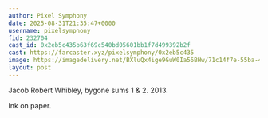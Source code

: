 ```yaml
---
author: Pixel Symphony
date: 2025-08-31T21:35:47+0000
username: pixelsymphony
fid: 232704
cast_id: 0x2eb5c435b63f69c540bd05601bb1f7d499392b2f
cast: https://farcaster.xyz/pixelsymphony/0x2eb5c435
image: https://imagedelivery.net/BXluQx4ige9GuW0Ia56BHw/71c14f7e-55ba-4935-f498-cee85645fb00/original
layout: post
---
```

Jacob Robert Whibley, bygone sums 1 & 2. 2013.   
  
Ink on paper.  

<img src='https://imagedelivery.net/BXluQx4ige9GuW0Ia56BHw/71c14f7e-55ba-4935-f498-cee85645fb00/original' alt='' referrerpolicy='no-referrer'/>
<img src='https://imagedelivery.net/BXluQx4ige9GuW0Ia56BHw/86f4fb80-747e-4901-d39c-78942c607500/original' alt='' referrerpolicy='no-referrer'/>